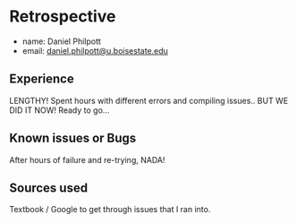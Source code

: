 # Retrospective

- name: Daniel Philpott
- email: daniel.philpott@u.boisestate.edu

## Experience

LENGTHY! Spent hours with different errors and compiling issues.. BUT WE DID IT NOW! Ready to go...

## Known issues or Bugs

After hours of failure and re-trying, NADA!

## Sources used

Textbook / Google to get through issues that I ran into.